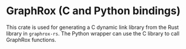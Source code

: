 # GraphRox (C and Python bindings)

This crate is used for generating a C dynamic link library from the Rust library in
`graphrox-rs`. The Python wrapper can use the C library to call GraphRox functions.
